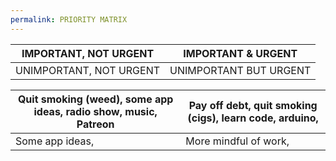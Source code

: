 ```yaml
---
permalink: PRIORITY MATRIX
---
```

| IMPORTANT, NOT URGENT   | IMPORTANT & URGENT     |
| ----------------------- | ---------------------- |
| UNIMPORTANT, NOT URGENT | UNIMPORTANT BUT URGENT |






| Quit smoking (weed), some app ideas, radio show, music, Patreon | Pay off debt, quit smoking (cigs), learn code, arduino, |
| -- | -- |
| Some app ideas, | More mindful of work, |